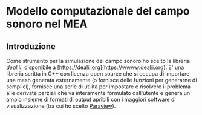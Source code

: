 # Modello computazionale del campo sonoro nel MEA

## Introduzione

Come strumento per la simulazione del campo sonoro ho scelto la libreria
*deal.ii*, disponibile a [https://dealii.org](https://wwww.dealii.org). E'
una libreria scritta in C++ con licenza open source che si occupa di importare
una mesh generata esternamente (o fornisce delle funzioni per generarne di
semplici), fornisce una serie di utilità per impostare e risolvere il problema
alle derivate parziali che va interamente formulato dall'utente e genera un
ampio insieme di formati di output apribili con i maggiori software di 
visualizzazione (tra cui ho scelto [Paraview](https//www.paraview.org)).
